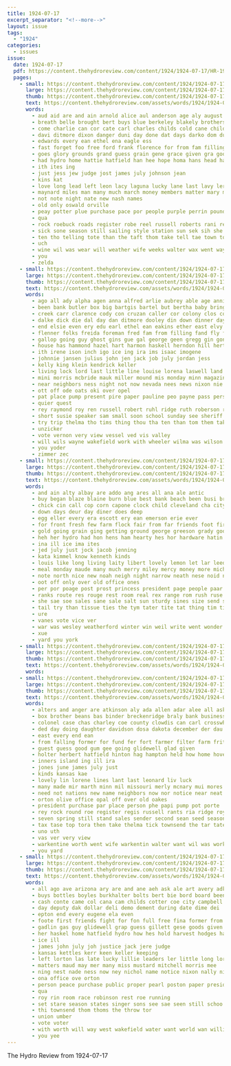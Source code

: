 ```yaml
---
title: 1924-07-17
excerpt_separator: "<!--more-->"
layout: issue
tags:
  - "1924"
categories:
  - issues
issue:
  date: 1924-07-17
  pdf: https://content.thehydroreview.com/content/1924/1924-07-17/HR-1924-07-17.pdf
  pages:
    - small: https://content.thehydroreview.com/content/1924/1924-07-17/small/HR-1924-07-17-01.jpg
      large: https://content.thehydroreview.com/content/1924/1924-07-17/large/HR-1924-07-17-01.jpg
      thumb: https://content.thehydroreview.com/content/1924/1924-07-17/thumbnails/HR-1924-07-17-01.jpg
      text: https://content.thehydroreview.com/assets/words/1924/1924-07-17/HR-1924-07-17-01.txt
      words:
        - aud aid are and ain arnold alice aul anderson age aly august alt ath adie ane ater all
        - breath belle brought bert buys blue berkeley blakely brothers bill bank bell bolts brings bove bran burns beach buy bartlett big
        - come charlie can cor cate carl charles childs cold cane child came county case count cecere cat course cand clayton
        - davi ditmore dixon danger duni day done dat days darko dom during dot
        - edwards every ean ethel ena eagle ess
        - fast forget foo free ford frank florence for from fam filling first fron
        - goes glory grounds grand guess grain gene grace given gra goods gat gist glade
        - had hydro home hattie hatfield han hee hope homa hans head hardware her hungate held hot hafer how hazel
        - ith ites ing
        - just jess jew judge jost james july johnson jean
        - kins kat
        - love long lead left leon lacy laguna lucky lane last lavy ler leatha
        - maynard miles man many much march money members matter mary made most may mette mil meal more must mies male
        - not note night nate new nash names
        - old only oswald orville
        - peay potter plue purchase pace por people purple perrin pound park pass princess power place plenty paper person
        - qua
        - rock roebuck roads register robe reel russell roberts rani reau rubi reading royal rom ray read robes rover
        - sick sone season still sailing style station sun sek sih she start sens shen santee sues smith sae son sith see snyder spring saturday slight
        - ten tho telling tote than the taft thom take tell tae town tor
        - uch
        - wine wil was wear will weather wife weeks walter wax went way williams while week wals well wright write west white with wit win
        - you
        - zelda
    - small: https://content.thehydroreview.com/content/1924/1924-07-17/small/HR-1924-07-17-02.jpg
      large: https://content.thehydroreview.com/content/1924/1924-07-17/large/HR-1924-07-17-02.jpg
      thumb: https://content.thehydroreview.com/content/1924/1924-07-17/thumbnails/HR-1924-07-17-02.jpg
      text: https://content.thehydroreview.com/assets/words/1924/1924-07-17/HR-1924-07-17-02.txt
      words:
        - ago all ady alpha agen anna alfred arlie aubrey able age annie august and arthur are ast alice arn
        - been bank butler box big bartgis bartel but bertha baby bring band bees bea boys barnes babe bee beckett brought burst ben bessie bowes burtin blood buckmaster blanchard boy barnard bulk baysinger born bert
        - creek carr clarence cody con cruzan caller cor colony clos coin come cream car collier couch comb cattle cook cedar cecil crosswhite chau carver court cope claude caddo cops childs call clancy county clerk city
        - dalke dick die dal day dan ditmore dooley din down dinner days don during dip daughter davidson dunithan deer diss davis
        - end elsie even ery edu earl ethel ean eakins ether east elvy enid eldon
        - flenner folks freida foreman fred fam from filling fand fly fry first florida fever fox frank fret fine friday friends farm fost fay for frame fremont flesh fell flot
        - gallop going guy ghost gins gue gal george geen gregg gin gone guedes given good guest glad grady gladys green german gillette gra gertrude
        - house has hammond hazel hart harmon haskell herndon hill herter had hil henry hal hinton hampton how harry her home herbert hom honey helen happy head hydro haze hume herb hall hayden harts holding har
        - ith irene ison inch igo ice ing ira ims isaac imogene
        - johnnie jansen julius john jen jack job july jordan jess
        - kelly king klein kendrick keller
        - living lock lord last little line louise lorena laswell land lor luke las lon lynn ler limb lorene left lake lee like lynch lue
        - mini morris mcbride mauk miller mound mis monday minn magazine ming moore man mary mckee miss myrtle macklin menary mile mans much menno morning mol mon medlock mccool many mathew milner
        - near neighbors ness night not now nevada nees news nixon nie new never
        - ott off ode oats oki over opel
        - pat place pump present pire paper pauline peo payne pass person persons pure pleasant paul per pete pent
        - quier quest
        - rey raymond roy ren russell robert ruhl ridge ruth roberson river rec ray ruby res ross rate rowan robbins
        - short susie speaker sam small soon school sunday see sheriff son special scott sister shane start sat sim staples six sis sun smile stepp she suter speedy sale seger sisson stroke sai smith season shall station saturday sick south stella subject stutzman slagell
        - try trip thelma tho tims thing thou tha ten than tom them takes thomason tim tucker thurs trust tick taylor thom taken tap tri trom tae tay tank the texas
        - unzicker
        - vote vernon very view vessel ved vis valley
        - will wils wayne wakefield work with wheeler wilma was wilson weather wil went west washita ward wyatt word wife while williams william worlds week water wise worley walker wright wheat well weatherford
        - you yoder
        - zimmer zec
    - small: https://content.thehydroreview.com/content/1924/1924-07-17/small/HR-1924-07-17-03.jpg
      large: https://content.thehydroreview.com/content/1924/1924-07-17/large/HR-1924-07-17-03.jpg
      thumb: https://content.thehydroreview.com/content/1924/1924-07-17/thumbnails/HR-1924-07-17-03.jpg
      text: https://content.thehydroreview.com/assets/words/1924/1924-07-17/HR-1924-07-17-03.txt
      words:
        - and ain alty albay are addo ang ares all ana ale antic
        - buy began blaze blaine burn blue best bank beach been busi bring bin baptist but
        - chick cin call cop corn capone clock child cleveland cha city chau church col county chronic courts come center chance cater clara clerk chew canine cos christene chi cold car
        - down days deur day diner does deep
        - egg eller every era escott ery ean emerson erie ever
        - for front fresh few farm flock fair from far friends foot first fie friesen fall frida fine fish friday fore ford
        - gold going grain ging getting ground george greeson grady good
        - heh her hydro had hon hens ham hearty hes hor hardware hatin how han hampton hyde hoss henke hot hand home hail him has hax house henson hee hair high head
        - ina ill ice ima ites
        - jed july just jock jacob jenning
        - kata kimmel know kenneth kinds
        - louis like long living laity libert lovely lemon let lar leedy lee look letter loving
        - meal monday maude many much merry miley mercy money more miche might man miles missouri
        - note north nice new noah neigh night narrow neath nese noid not
        - oot off only over old office ones
        - per por poage post prost princess president page people paar price pretty person park powder
        - ranks route res rouge rest room real rex range rom rush ruse reno regular
        - she sae soe sales sane sale salt sun sturdy sines size send soun sunday state saturday step stout sen son sill show sandy sell said season store saw star stream special save see shown seen shade sat
        - tail try than tissue ties the tym tater tite tat thing tim tin then test thi thad them tho trees ted thee too tai trial
        - ure
        - vanes vote vice ver
        - war was wesley weatherford winter win weil write went wonder wale will why wah west william wie want well windows week while williams wagon with work watch water words wide
        - xue
        - yard you york
    - small: https://content.thehydroreview.com/content/1924/1924-07-17/small/HR-1924-07-17-04.jpg
      large: https://content.thehydroreview.com/content/1924/1924-07-17/large/HR-1924-07-17-04.jpg
      thumb: https://content.thehydroreview.com/content/1924/1924-07-17/thumbnails/HR-1924-07-17-04.jpg
      text: https://content.thehydroreview.com/assets/words/1924/1924-07-17/HR-1924-07-17-04.txt
      words:
    - small: https://content.thehydroreview.com/content/1924/1924-07-17/small/HR-1924-07-17-05.jpg
      large: https://content.thehydroreview.com/content/1924/1924-07-17/large/HR-1924-07-17-05.jpg
      thumb: https://content.thehydroreview.com/content/1924/1924-07-17/thumbnails/HR-1924-07-17-05.jpg
      text: https://content.thehydroreview.com/assets/words/1924/1924-07-17/HR-1924-07-17-05.txt
      words:
        - alters and anger are atkinson aly ada allen adar alee all ask appleman
        - box brother beans bas binder breckenridge braly bank business breck bethel buster bie bar bright buy balls brown boys but britton
        - colonel case chas charley coe county clowdis can carl crosswhite cal cee congress cottey childs colles char carell cali cloud cough carter care chau count cream chance come cea church
        - ded day doing daughter davidson dosa dakota december der dau dake
        - east every end ean
        - from falling former for fund fer fort farmer filter farm frith first frost
        - guest guess good gum gee going glidewell glad given
        - holter herbert hatfield hinton hag hampton held how home hove hin hon hume hydro her hie health halls
        - inners island ing ill ira
        - jones june james july just
        - kinds kansas kae
        - lovely lin lorene lines lant last leonard liv luck
        - many made mir marth minn mil missouri merly mcnary mui mores mexico mia members mary mor
        - need not nations new name neighbors now nor notice near neat ney
        - orton olive office opal off over old oakes
        - president purchase par place person phe papi pump pot porte
        - rey rock round roe register regis russell rants ria ridge royal rust
        - seven spring still stand sales sender second sean seed season she surplus sale suter store sigh sid say son steele square saturday see stock sie sen seat sick sunday south
        - tax tase top tora then take thelma tick townsend the tar tate tho tie them talkington texas ted
        - uno uth
        - vas ver very view
        - warkentine worth went wife warkentin walter want wil was work will washita with win white west winter week
        - you yard
    - small: https://content.thehydroreview.com/content/1924/1924-07-17/small/HR-1924-07-17-06.jpg
      large: https://content.thehydroreview.com/content/1924/1924-07-17/large/HR-1924-07-17-06.jpg
      thumb: https://content.thehydroreview.com/content/1924/1924-07-17/thumbnails/HR-1924-07-17-06.jpg
      text: https://content.thehydroreview.com/assets/words/1924/1924-07-17/HR-1924-07-17-06.txt
      words:
        - all ago ave arizona ary are and ane aeh ask ale art avery adkins angell
        - buys bottles boyles burkhalter bolts bert bie bord board been buy bays best bet beckett bill bros baer bring
        - cash conte came col cana cam childs cotter coe city campbell can county chau cha come
        - day deputy dak dollar deli demo dement during date dime dei
        - epton end every eugene ela even
        - foote first friends fight for fon full free fina former from
        - gadlin gas guy glidewell grap guess gillett gese goods given
        - her haskel home hatfield hydro how hes hold harvest hodges haut hout hudson held has hey hall homa hot
        - ice ill
        - james john july joh justice jack jere judge
        - kansas kettles kerr keen keller keeping
        - left lorton las late lucky lillie leaders ler little long lor learn list
        - matters maud may mer many miss mustard mitchell morris mee
        - ning nest nade ness now ney nichol name notice nixon nally nil
        - ona office ove orton
        - person peace purchase public proper pearl poston paper president pat
        - qua
        - roy rin room race robinson rest roe running
        - set stare season states singer sons see sae seen still schoo sul sese saturday sauce sheriff south summer smith strength sien senator second sam she sha surprise sek sugar scheetz sat space scott store spare state son sao
        - thi townsend thom thoms the throw tor
        - union umber
        - vote voter
        - with worth will way west wakefield water want world wan willis walker williams walter week
        - you yee
---
```


The Hydro Review from 1924-07-17

<!--more-->

